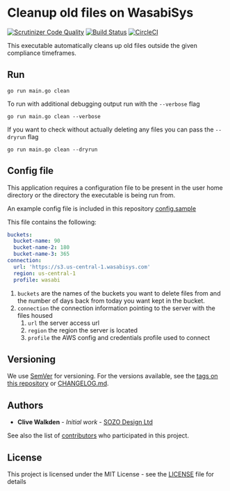 # Cleanup old files on WasabiSys

[![Scrutinizer Code Quality](https://scrutinizer-ci.com/g/clivewalkden/go-wasabi-cleanup/badges/quality-score.png?b=main)](https://scrutinizer-ci.com/g/clivewalkden/go-wasabi-cleanup/?branch=main)
[![Build Status](https://scrutinizer-ci.com/g/clivewalkden/go-wasabi-cleanup/badges/build.png?b=main)](https://scrutinizer-ci.com/g/clivewalkden/go-wasabi-cleanup/build-status/main)
[![CircleCI](https://dl.circleci.com/status-badge/img/gh/clivewalkden/go-wasabi-cleanup/tree/main.svg?style=svg)](https://dl.circleci.com/status-badge/redirect/gh/clivewalkden/go-wasabi-cleanup/tree/main)

This executable automatically cleans up old files outside the given compliance timeframes.

## Run

`go run main.go clean`

To run with additional debugging output run with the `--verbose` flag

`go run main.go clean --verbose`

If you want to check without actually deleting any files you can pass the `--dryrun` flag

`go run main.go clean --dryrun`

## Config file

This application requires a configuration file to be present in the user home directory or the directory the executable
is being run from.

An example config file is included in this repository [config.sample](./config.sample)

This file contains the following:

```yaml
buckets:
  bucket-name: 90
  bucket-name-2: 180
  bucket-name-3: 365
connection:
  url: 'https://s3.us-central-1.wasabisys.com'
  region: us-central-1
  profile: wasabi
```

1. `buckets` are the names of the buckets you want to delete files from and the number of days back from today you want
   kept in the bucket.
2. `connection` the connection information pointing to the server with the files housed
    1. `url` the server access url
    2. `region` the region the server is located
    3. `profile` the AWS config and credentials profile used to connect

## Versioning

We use [SemVer](http://semver.org/) for versioning. For the versions available, see
the [tags on this repository](https://github.com/clivewalkden/go-wasabi-cleanup/tags) or [CHANGELOG.md](./CHANGELOG.md).

## Authors

* **Clive Walkden** - *Initial work* - [SOZO Design Ltd](https://github.com/sozo-design)

See also the list of [contributors](https://github.com/clivewalkden/go-wasabi-cleanup/contributors) who participated in
this project.

## License

This project is licensed under the MIT License - see the [LICENSE](./LICENSE) file for details